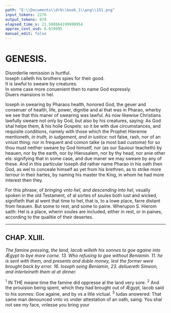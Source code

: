 ```yaml
---
path: "E:\\Documents\\drb\\book_1\\png\\151.png"
input_tokens: 2270
output_tokens: 879
elapsed_time_s: 21.588864199999954
approx_cost_usd: 0.019995
manual_edit: false
---
```

# GENESIS.

[^1]: To the same purpose he calleth them spies. After the maner of examiners calling suspected persons, as they may seme to be: therby to trie what they would answer. Al for their holsome penance, and withal to procure them afterwards more compassion among the Ægyptians. S. Aug. q. 139. super. Gen.

[^2]: By the health of Pharao.

[^3]: Into hel.

<aside>Disorderlie remission is hurtful.</aside>

<aside>Ioseph calleth his brothers spies for their good.</aside>

<aside>It is lawful to sweare by creatures.</aside>

<aside>In some case more conuenient then to name God expressly.</aside>

<aside>Diuers mansions in hel.</aside>

Ioseph in swearing by Pharaos health, hono­red God, the geuer and conseruer of health, life, power, dignitie and al that was in Pharao, wherby we see that this maner of swearing was lawful. As now likewise Christians lawfully sweare not only by God, but also by his creatures, saying: As God shal helpe them, & his holie Gospels: so it be with due circum­stances, and requisite conditions, namely with those which the Prophet Hie­remie mentioneth, *in truth, in iudgement, and in iustice*: not false, rash, nor of an vniust thing: nor in frequent and comon talke (a most bad custome) for so thou must neither sweare by God himself, nor (as our Sauiour teacheth) by heauen, nor by the earth, nor by Hierusalem, nor by thy head, nor anie other els: signifying that in some case, and due maner we may sweare by any of these. And in this particular Ioseph did rather name Pharao in his oath then God, as wel to conceale himself as yet from his brethren, as to strike more terrour in their hartes, by naming his master the King, in whom he had more interest then they.

For this phrase, of *bringing vnto hel, and descending into hel*, vsually spoken in the old Testament, of al sortes of soules both iust and wicked, signifieth that al went that time to hel, that is, to a lowe place, farre distant from heauen. But some to rest, and some to paine. Wherupon S. Hierom saith: Hel is a place, wherin soules are included, either in rest, or in paines, according to the qualitie of their desertes.

<hr>

## CHAP. XLIII.

*The famine pressing, the land, Iacob willeth his sonnes to goe againe into Ægypt to bye more corne. 13. Who refusing to goe without Beniamin. 11. he is sent with them, and presents and duble money, lest the former were brought back by error. 16. Ioseph seing Beniamin, 23. deliuereth Simeon, and interteineth them al at dinner.*

<sup>1</sup> IN THE meane time the famine did oppresse al the land very sore. <sup>2</sup> And the prouision being spent, which they had brought out of Ægypt, Iacob said to his sonnes: Goe againe, and by vs a litle victual. <sup>3</sup> Iudas answered: That same man denounced vnto vs vnder attestation of an oath, saing: You shal not see my face, vnlesse you bring your